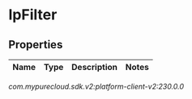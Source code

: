 # IpFilter


## Properties

| Name | Type | Description | Notes |
| ------------ | ------------- | ------------- | ------------- |




_com.mypurecloud.sdk.v2:platform-client-v2:230.0.0_
